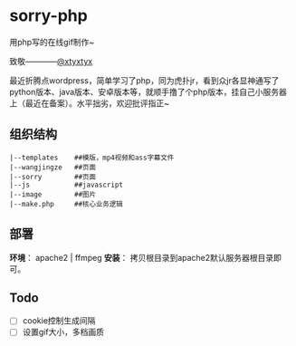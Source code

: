 # sorry-php
用php写的在线gif制作~

致敬————[@xtyxtyx](https://github.com/xtyxtyx/sorry/blob/master/README.md)

最近折腾点wordpress，简单学习了php，同为虎扑jr，看到众jr各显神通写了python版本、java版本、安卓版本等，就顺手撸了个php版本，挂自己小服务器上（最近在备案）。水平拙劣，欢迎批评指正~

## 组织结构

```
|--templates    ##模版，mp4视频和ass字幕文件
|--wangjingze   ##页面
|--sorry        ##页面
|--js           ##javascript
|--image        ##图片
|--make.php     ##核心业务逻辑

```

## 部署
**环境**： apache2 |  ffmpeg 
**安装**： 拷贝根目录到apache2默认服务器根目录即可。

## Todo

- [ ] cookie控制生成间隔
- [ ] 设置gif大小，多档画质
